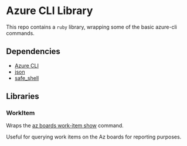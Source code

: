 # Azure CLI Library

This repo contains a `ruby` library, wrapping some of the basic azure-cli commands. 

## Dependencies
* [Azure CLI](https://docs.microsoft.com/en-us/cli/azure/install-azure-cli)
* [json](https://rubygems.org/gems/json)
* [safe_shell](https://github.com/envato/safe_shell)

## Libraries

### WorkItem

Wraps the [az boards work-item show](https://docs.microsoft.com/en-us/cli/azure/boards/work-item?view=azure-cli-latest#az-boards-work-item-show) command. 

Useful for querying work items on the Az boards for reporting purposes.

